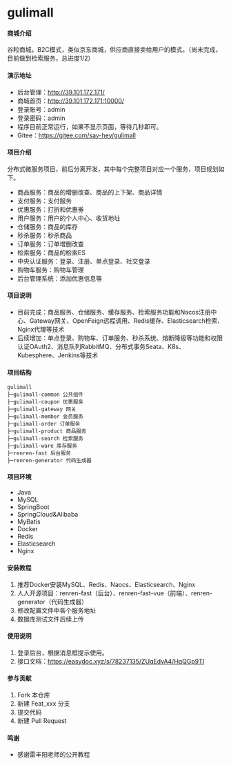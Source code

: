 # gulimall

#### 商城介绍
谷粒商城，B2C模式，类似京东商城，供应商直接卖给用户的模式。（尚未完成，目前做到检索服务，总进度1/2）
#### 演示地址
- 后台管理：http://39.101.172.171/
- 商城首页：http://39.101.172.171:10000/
- 登录账号：admin
- 登录密码：admin
- 程序目前正常运行，如果不显示页面，等待几秒即可。
- Gitee：https://gitee.com/say-hey/gulimall
#### 项目介绍
分布式微服务项目，前后分离开发，其中每个完整项目对应一个服务，项目规划如下。
- 商品服务：商品的增删改查、商品的上下架、商品详情
- 支付服务：支付服务
- 优惠服务：打折和优惠券
- 用户服务：用户的个人中心、收货地址
- 仓储服务：商品的库存
- 秒杀服务：秒杀商品
- 订单服务：订单增删改查
- 检索服务：商品的检索ES
- 中央认证服务：登录、注册、单点登录、社交登录
- 购物车服务：购物车管理
- 后台管理系统：添加优惠信息等
#### 项目说明
- 目前完成：商品服务、仓储服务、缓存服务、检索服务功能和Nacos注册中心、Gateway网关、OpenFeign远程调用、Redis缓存、Elasticsearch检索、Nginx代理等技术
- 后续增加：单点登录、购物车、订单服务、秒杀系统、熔断降级等功能和权限认证OAuth2、消息队列RabbitMQ、分布式事务Seata、K8s、Kubesphere、Jenkins等技术
#### 项目结构
```text
gulimall
├─gulimall-common 公共组件
├─gulimall-coupon 优惠服务
├─gulimall-gateway 网关
├─gulimall-member 会员服务
├─gulimall-order 订单服务
├─gulimall-product 商品服务
├─gulimall-search 检索服务
├─gulimall-ware 库存服务
├─renren-fast 后台服务
├─renren-generator 代码生成器
```
#### 项目环境
- Java
- MySQL
- SpringBoot
- SpringCloud&Alibaba
- MyBatis
- Docker
- Redis
- Elasticsearch
- Nginx


#### 安装教程

1.  推荐Docker安装MySQL、Redis、Naocs、Elasticsearch、Nginx
2.  人人开源项目：renren-fast（后台）、renren-fast-vue（前端）、renren-generator（代码生成器）
3.  修改配置文件中各个服务地址
4.  数据库测试文件后续上传 

#### 使用说明

1.  登录后台，根据消息框提示使用。
2.  接口文档：https://easydoc.xyz/s/78237135/ZUqEdvA4/HqQGp9TI

#### 参与贡献

1.  Fork 本仓库
2.  新建 Feat_xxx 分支
3.  提交代码
4.  新建 Pull Request

#### 鸣谢

- 感谢雷丰阳老师的公开教程
